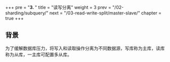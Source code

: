 +++
pre = "<b>3. </b>"
title = "读写分离"
weight = 3
prev = "/02-sharding/subquery/"
next = "/03-read-write-split/master-slave/"
chapter = true
+++

## 背景

为了缓解数据库压力，将写入和读取操作分离为不同数据源，写库称为主库，读库称为从库，一主库可配置多从库。

